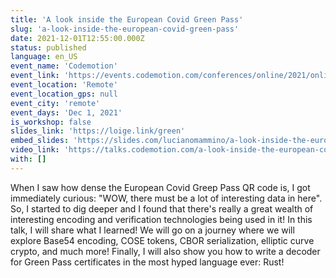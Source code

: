```yaml
---
title: 'A look inside the European Covid Green Pass'
slug: 'a-look-inside-the-european-covid-green-pass'
date: 2021-12-01T12:55:00.000Z
status: published
language: en_US
event_name: 'Codemotion'
event_link: 'https://events.codemotion.com/conferences/online/2021/online-tech-conference-autumn'
event_location: 'Remote'
event_location_gps: null
event_city: 'remote'
event_days: 'Dec 1, 2021'
is_workshop: false
slides_link: 'https://loige.link/green'
embed_slides: 'https://slides.com/lucianomammino/a-look-inside-the-european-covid-green-pass/embed'
video_link: 'https://talks.codemotion.com/a-look-inside-the-european-covid-green-p?playlist=online-tech-conference-2021---english-ed'
with: []
---
```


When I saw how dense the European Covid Greep Pass QR code is, I got immediately curious: "WOW, there must be a lot of interesting data in here". So, I started to dig deeper and I found that there's really a great wealth of interesting encoding and verification technologies being used in it! In this talk, I will share what I learned! We will go on a journey where we will explore Base54 encoding, COSE tokens, CBOR serialization, elliptic curve crypto, and much more! Finally, I will also show you how to write a decoder for Green Pass certificates in the most hyped language ever: Rust!
